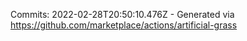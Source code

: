 Commits: 2022-02-28T20:50:10.476Z - Generated via https://github.com/marketplace/actions/artificial-grass
<br>

